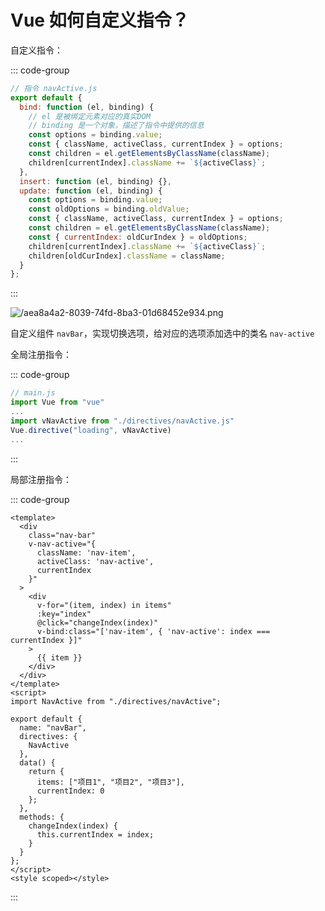 # Vue 如何自定义指令？

<article-info/>

自定义指令：

::: code-group

```js
// 指令 navActive.js
export default {
  bind: function (el, binding) {
    // el 是被绑定元素对应的真实DOM
    // binding 是一个对象，描述了指令中提供的信息
    const options = binding.value;
    const { className, activeClass, currentIndex } = options;
    const children = el.getElementsByClassName(className);
    children[currentIndex].className += `${activeClass}`;
  },
  insert: function (el, binding) {},
  update: function (el, binding) {
    const options = binding.value;
    const oldOptions = binding.oldValue;
    const { className, activeClass, currentIndex } = options;
    const children = el.getElementsByClassName(className);
    const { currentIndex: oldCurIndex } = oldOptions;
    children[currentIndex].className += `${activeClass}`;
    children[oldCurIndex].className = className;
  }
};
```

:::

![/aea8a4a2-8039-74fd-8ba3-01d68452e934.png](/aea8a4a2-8039-74fd-8ba3-01d68452e934.png)

自定义组件 `navBar`，实现切换选项，给对应的选项添加选中的类名 `nav-active`

全局注册指令：

::: code-group

```js
// main.js
import Vue from "vue"
...
import vNavActive from "./directives/navActive.js"
Vue.directive("loading", vNavActive)
...
```

:::

局部注册指令：

::: code-group

```vue
<template>
  <div
    class="nav-bar"
    v-nav-active="{
      className: 'nav-item',
      activeClass: 'nav-active',
      currentIndex
    }"
  >
    <div
      v-for="(item, index) in items"
      :key="index"
      @click="changeIndex(index)"
      v-bind:class="['nav-item', { 'nav-active': index === currentIndex }]"
    >
      {{ item }}
    </div>
  </div>
</template>
<script>
import NavActive from "./directives/navActive";

export default {
  name: "navBar",
  directives: {
    NavActive
  },
  data() {
    return {
      items: ["项目1", "项目2", "项目3"],
      currentIndex: 0
    };
  },
  methods: {
    changeIndex(index) {
      this.currentIndex = index;
    }
  }
};
</script>
<style scoped></style>
```

:::
